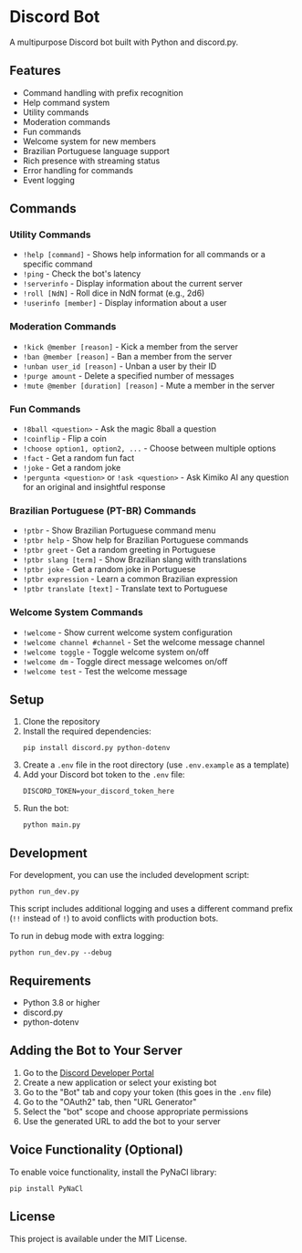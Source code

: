 # Discord Bot

A multipurpose Discord bot built with Python and discord.py.

## Features

- Command handling with prefix recognition
- Help command system
- Utility commands
- Moderation commands
- Fun commands
- Welcome system for new members
- Brazilian Portuguese language support
- Rich presence with streaming status
- Error handling for commands
- Event logging

## Commands

### Utility Commands
- `!help [command]` - Shows help information for all commands or a specific command
- `!ping` - Check the bot's latency
- `!serverinfo` - Display information about the current server
- `!roll [NdN]` - Roll dice in NdN format (e.g., 2d6)
- `!userinfo [member]` - Display information about a user

### Moderation Commands
- `!kick @member [reason]` - Kick a member from the server
- `!ban @member [reason]` - Ban a member from the server
- `!unban user_id [reason]` - Unban a user by their ID
- `!purge amount` - Delete a specified number of messages
- `!mute @member [duration] [reason]` - Mute a member in the server

### Fun Commands
- `!8ball <question>` - Ask the magic 8ball a question
- `!coinflip` - Flip a coin
- `!choose option1, option2, ...` - Choose between multiple options
- `!fact` - Get a random fun fact
- `!joke` - Get a random joke
- `!pergunta <question>` or `!ask <question>` - Ask Kimiko AI any question for an original and insightful response

### Brazilian Portuguese (PT-BR) Commands
- `!ptbr` - Show Brazilian Portuguese command menu
- `!ptbr help` - Show help for Brazilian Portuguese commands
- `!ptbr greet` - Get a random greeting in Portuguese
- `!ptbr slang [term]` - Show Brazilian slang with translations
- `!ptbr joke` - Get a random joke in Portuguese
- `!ptbr expression` - Learn a common Brazilian expression
- `!ptbr translate [text]` - Translate text to Portuguese

### Welcome System Commands
- `!welcome` - Show current welcome system configuration
- `!welcome channel #channel` - Set the welcome message channel
- `!welcome toggle` - Toggle welcome system on/off
- `!welcome dm` - Toggle direct message welcomes on/off
- `!welcome test` - Test the welcome message

## Setup

1. Clone the repository
2. Install the required dependencies:
   ```
   pip install discord.py python-dotenv
   ```
3. Create a `.env` file in the root directory (use `.env.example` as a template)
4. Add your Discord bot token to the `.env` file:
   ```
   DISCORD_TOKEN=your_discord_token_here
   ```
5. Run the bot:
   ```
   python main.py
   ```

## Development

For development, you can use the included development script:

```
python run_dev.py
```

This script includes additional logging and uses a different command prefix (`!!` instead of `!`) to avoid conflicts with production bots.

To run in debug mode with extra logging:

```
python run_dev.py --debug
```

## Requirements

- Python 3.8 or higher
- discord.py
- python-dotenv

## Adding the Bot to Your Server

1. Go to the [Discord Developer Portal](https://discord.com/developers/applications)
2. Create a new application or select your existing bot
3. Go to the "Bot" tab and copy your token (this goes in the `.env` file)
4. Go to the "OAuth2" tab, then "URL Generator"
5. Select the "bot" scope and choose appropriate permissions
6. Use the generated URL to add the bot to your server

## Voice Functionality (Optional)

To enable voice functionality, install the PyNaCl library:
```
pip install PyNaCl
```

## License

This project is available under the MIT License.
   